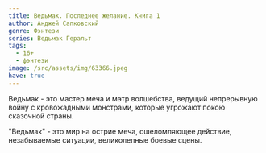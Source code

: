 ```yaml
---
title: Ведьмак. Последнее желание. Книга 1
author: Анджей Сапковский
genre: Фэнтези
series: Ведьмак Геральт
tags:
  - 16+
  - фэнтези
image: /src/assets/img/63366.jpeg
have: true
---
```

Ведьмак - это мастер меча и мэтр волшебства, ведущий непрерывную войну с кровожадными монстрами, которые угрожают покою сказочной страны. 

"Ведьмак" - это мир на острие меча, ошеломляющее действие, незабываемые ситуации, великолепные боевые сцены.
